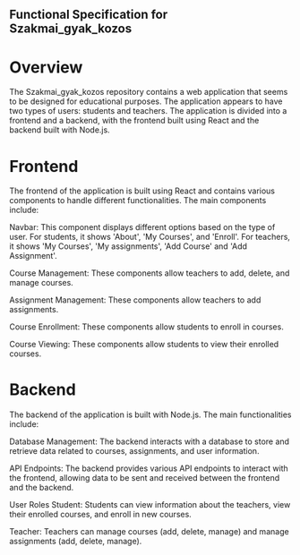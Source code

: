 ## Functional Specification for Szakmai_gyak_kozos
# Overview
The Szakmai_gyak_kozos repository contains a web application that seems to be designed for educational purposes. The application appears to have two types of users: students and teachers. The application is divided into a frontend and a backend, with the frontend built using React and the backend built with Node.js.

# Frontend
The frontend of the application is built using React and contains various components to handle different functionalities. The main components include:

Navbar: This component displays different options based on the type of user. For students, it shows 'About', 'My Courses', and 'Enroll'. For teachers, it shows 'My Courses', 'My assignments', 'Add Course' and 'Add Assignment'.

Course Management: These components allow teachers to add, delete, and manage courses.

Assignment Management: These components allow teachers to add assignments.

Course Enrollment: These components allow students to enroll in courses.

Course Viewing: These components allow students to view their enrolled courses.

# Backend
The backend of the application is built with Node.js. The main functionalities include:

Database Management: The backend interacts with a database to store and retrieve data related to courses, assignments, and user information.

API Endpoints: The backend provides various API endpoints to interact with the frontend, allowing data to be sent and received between the frontend and the backend.

User Roles
Student: Students can view information about the teachers, view their enrolled courses, and enroll in new courses.

Teacher: Teachers can manage courses (add, delete, manage) and manage assignments (add, delete, manage).